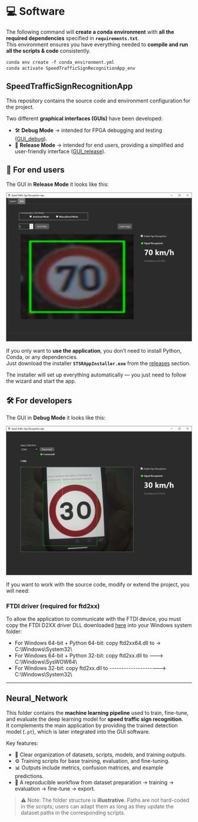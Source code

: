 # 💻 Software

The following command will **create a conda environment** with **all the required dependencies** specified in **`requirements.txt`**.  
This environment ensures you have everything needed to **compile and run all the scripts & code** consistently.

```
conda env create -f conda_environment.yml
conda activate SpeedTrafficSignRecognitionApp_env
```

## SpeedTrafficSignRecognitionApp

This repository contains the source code and environment configuration for the project.

Two different **graphical interfaces (GUIs)** have been developed:  
- 🛠️ **Debug Mode** → intended for FPGA debugging and testing ([GUI_debug](https://github.com/ManuelSN/Speed_Traffic_Sign_Recognition_System/blob/main/Software/SpeedTrafficSignRecognitionApp/GUI/SpeedTrafficSignRecognitionApp_debug.ui)).  
- 🚀 **Release Mode** → intended for end users, providing a simplified and user-friendly interface ([GUI_release](https://github.com/ManuelSN/Speed_Traffic_Sign_Recognition_System/blob/main/Software/SpeedTrafficSignRecognitionApp/GUI/SpeedTrafficSignRecognitionApp_release.ui)).  

## 🚀 For end users

The GUI in **Release Mode** it looks like this:

<img src="assets/DEBUG_TEST_PROCESS.PNG" alt="Debug Mode" width="800"/>

If you only want to **use the application**, you don’t need to install Python, Conda, or any dependencies.  
Just download the installer **`STSRAppInstaller.exe`** from the [releases](https://github.com/ManuelSN/Speed_Traffic_Sign_Recognition_System/releases) section.  

The installer will set up everything automatically — you just need to follow the wizard and start the app.


## 🛠️ For developers

The GUI in **Debug Mode** it looks like this:

<img src="assets/SW_Test_Sign_Recognized.PNG" alt="Debug Mode" width="800"/>

If you want to work with the source code, modify or extend the project, you will need:

### FTDI driver (required for ftd2xx)

To allow the application to communicate with the FTDI device, you must copy the FTDI D2XX driver DLL downloaded [here](https://ftdichip.com/drivers/d2xx-drivers/) into your Windows system folder:

- For Windows 64-bit + Python 64-bit: copy ftd2xx64.dll to -> C:\Windows\System32\
- For Windows 64-bit + Python 32-bit: copy ftd2xx.dll to ---> C:\Windows\SysWOW64\
- For Windows 32-bit: copy ftd2xx.dll to ---------------------> C:\Windows\System32\
---
## Neural_Network

This folder contains the **machine learning pipeline** used to train, fine-tune, and evaluate the deep learning model for **speed traffic sign recognition**.  
It complements the main application by providing the trained detection model (`.pt`), which is later integrated into the GUI software.

Key features:
- 📂 Clear organization of datasets, scripts, models, and training outputs.  
- ⚙️ Training scripts for base training, evaluation, and fine-tuning.  
- 📊 Outputs include metrics, confusion matrices, and example predictions.  
- 🔄 A reproducible workflow from dataset preparation → training → evaluation → fine-tune → export.  

> ⚠️ Note: The folder structure is **illustrative**. Paths are not hard-coded in the scripts; users can adapt them as long as they update the dataset paths in the corresponding scripts.
